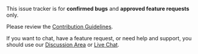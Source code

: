 This issue tracker is for **confirmed bugs** and **approved feature requests** only.

Please review the [Contribution Guidelines](https://redeclipse.net/contribute).

If you want to chat, have a feature request, or need help and support, you should use our [Discussion Area](https://redeclipse.net/discuss) or [Live Chat](https://redeclipse.net/chat).

